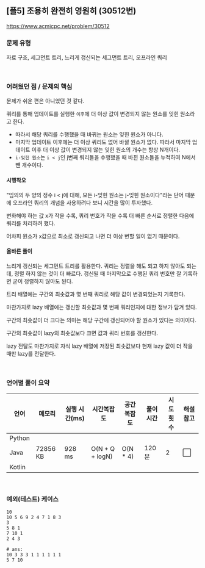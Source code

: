 ## [플5] 조용히 완전히 영원히 (30512번)

https://www.acmicpc.net/problem/30512

### 문제 유형

자료 구조, 세그먼트 트리, 느리게 갱신되는 세그먼트 트리, 오프라인 쿼리

<br>

### 어려웠던 점 / 문제의 핵심

문제가 쉬운 편은 아니었던 것 같다.

쿼리를 통해 업데이트를 실행한 `이후`에 더 이상 값이 변경되지 않는 원소를 잊힌 원소라고 한다.

- 따라서 해당 쿼리를 수행했을 때 바뀌는 원소는 잊힌 원소가 아니다.
- 마지막 업데이트 이후에는 더 이상 쿼리도 없어 바뀔 원소가 없다. 따라서 마지막 업데이트 이후 더 이상 값이 변경되지 않는 잊힌 원소의 개수는 항상 N개이다.
- `i-잊힌 원소`는 `i < j`인  j번째 쿼리들을 수행했을 때 바뀐 원소들을 누적하여 N에서 뺀 개수이다. 

#### 시행착오

"임의의 두 양의 정수 i < j에 대해, 모든 i-잊힌 원소는 j-잊힌 원소이다"라는 단어 때문에 오프라인 쿼리의 개념을 사용하려다 보니 시간을 많이 투자했다.

변화해야 하는 값 x가 작을 수록, 쿼리 번호가 작을 수록 더 빠른 순서로 정렬한 다음에 쿼리를 처리하려 했다.

어차피 원소가 x값으로 최소로 갱신되고 나면 더 이상 변할 일이 없기 때문이다.

#### 올바른 풀이

느리게 갱신되는 세그먼트 트리를 활용한다. 쿼리는 정렬을 해도 되고 하지 않아도 되는데, 정렬 하지 않는 것이 더 빠르다. 갱신될 때 마지막으로 수행된 쿼리 번호만 잘 기록하면 굳이 정렬하지 않아도 된다.

트리 배열에는 구간의 최솟값과 몇 번째 쿼리로 해당 값이 변경되었는지 기록한다.

마찬가지로 lazy 배열에는 갱신할 최솟값과 몇 번째 쿼리인지에 대한 정보가 담겨 있다.

구간의 최솟값이 더 크다는 의미는 해당 구간에 갱신되어야 할 원소가 있다는 의미이다.

구간의 최솟값이 lazy의 최솟값보다 크면 값과 쿼리 번호를 갱신한다.

lazy 전달도 마찬가지로 자식 lazy 배열에 저장된 최솟값보다 현재 lazy 값이 더 작을 때만 lazy를 전달한다. 

<br>

### 언어별 풀이 요약

| 언어   | 메모리   | 실행 시간(ms) | 시간복잡도      | 공간복잡도 | 풀이 시간 | 시도 횟수 | 해설 참고            |
| ------ | -------- | ------------- | --------------- | ---------- | --------- | --------- | -------------------- |
| Python |          |               |                 |            |           |           |                      |
| Java   | 72856 KB | 928 ms        | O(N + Q + logN) | O(N * 4)   | 120분     | 2         | :white_large_square: |
| Kotlin |          |               |                 |            |           |           |                      |

<br>

### 예외(테스트) 케이스

```
10
10 5 6 9 2 4 7 1 8 3
3
5 8 1
7 10 1
2 4 3

# ans:
10 3 3 3 1 1 1 1 1 1
5 7 10
```

